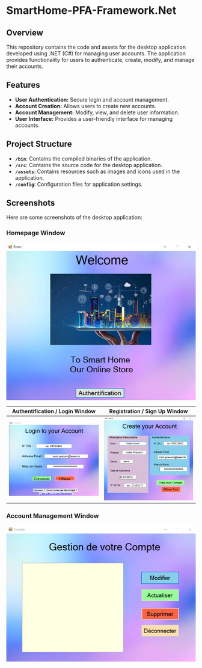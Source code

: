 # SmartHome-PFA-Framework.Net

## Overview

This repository contains the code and assets for the desktop application developed using .NET (C#) for managing user accounts. The application provides functionality for users to authenticate, create, modify, and manage their accounts.

## Features

- **User Authentication:** Secure login and account management.
- **Account Creation:** Allows users to create new accounts.
- **Account Management:** Modify, view, and delete user information.
- **User Interface:** Provides a user-friendly interface for managing accounts.

## Project Structure

- **`/bin`**: Contains the compiled binaries of the application.
- **`/src`**: Contains the source code for the desktop application.
- **`/assets`**: Contains resources such as images and icons used in the application.
- **`/config`**: Configuration files for application settings.

## Screenshots

Here are some screenshots of the desktop application:

### Homepage Window
![Login Window](./Screenshots/Capture%20d’%C3%A9cran%202022-05-06%20204445.png)

| **Authentification / Login Window** | **Registration / Sign Up Window** |
|------------------------------|--------------------------|
| <img src="./Screenshots/Capture%20d’%C3%A9cran%202022-05-06%20204555.png" alt="Authentification / Login Window" width="250"/> | <img src="./Screenshots/Capture%20d’%C3%A9cran%202022-05-06%20204745.png" alt="Registration / Sign Up Window" width="250"/> |

### Account Management Window
![Account Management Window](./Screenshots/Capture%20d’%C3%A9cran%202022-05-06%20210332.png)

